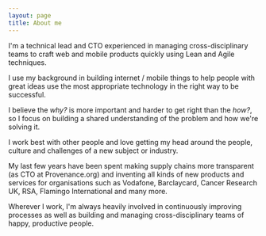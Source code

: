 ```yaml
---
layout: page
title: About me
---
```


I'm a technical lead and CTO experienced in managing cross-disciplinary teams to craft web and mobile products quickly using Lean and Agile techniques.

I use my background in building internet / mobile things to help people with great ideas use the most appropriate technology in the right way to be successful.

I believe the _why?_ is more important and harder to get right than the _how?_, so I focus on building a shared understanding of the problem and how we're solving it.

I work best with other people and love getting my head around the people, culture and challenges of a new subject or industry.

My last few years have been spent making supply chains more transparent (as CTO at Provenance.org) and inventing all kinds of new products and services for organisations such as Vodafone, Barclaycard, Cancer Research UK, RSA, Flamingo International and many more.

Wherever I work, I'm always heavily involved in continuously improving processes as well as building and managing cross-disciplinary teams of happy, productive people.
